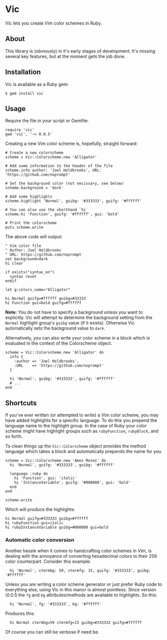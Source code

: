 # Vic

Vic lets you create Vim color schemes in Ruby.

## About

This library is (obviously) in it's early stages of development. It's missing
several key features, but at the moment gets the job done.

## Installation

Vic is available as a Ruby gem:

    $ gem install vic

## Usage

Require the file in your script or Gemfile:

    require 'vic'
    gem 'vic', '~> 0.0.5'

Creating a new Vim color scheme is, hopefully, straight forward:

    # Create a new colorscheme
    scheme = Vic::Colorscheme.new 'Alligator'

    # Add some information to the header of the file
    scheme.info author: 'Joel Holdbrooks', URL: 'https://github.com/noprompt'

    # Set the background color (not necissary, see below)
    scheme.background = 'dark'

    # Add some highlights
    scheme.highlight 'Normal', guibg: '#333333', guifg: '#ffffff'

    # You can also use the shorthand `hi`
    scheme.hi 'Function', guifg: '#ffffff', gui: 'bold'

    # Print the colorscheme
    puts scheme.write

The above code will output:

    " Vim color file
    " Author: Joel Holdbrooks
    " URL: https://github.com/noprompt
    set background=dark
    hi clear

    if exists("syntax_on")
      syntax reset
    endif

    let g:colors_name="Alligator"

    hi Normal guifg=#ffffff guibg=#33333
    hi Function gui=bold guifg=#ffffff

**Note:** You do not have to specify a background unless you want to
explicitly. Vic will attempt to determine the background setting from the
`Normal` highlight group's `guibg` value (if it exists). Otherwise Vic
automatically sets the background value to `dark`.

Alternatively, you can also write your color scheme in a block which is
evaluated in the context of the Colorscheme object.

    scheme = Vic::Colorscheme.new 'Alligator' do
      info {
        :author => 'Joel Holdbrooks',
        :URL    => 'https://github.com/noprompt'
      }

      hi 'Normal', guibg: '#333333', guifg: '#ffffff'
      # ...
    end

## Shortcuts

If you've ever written (or attempted to write) a Vim color scheme, you may have
added highlights for a specific language. To do this you prepend the language
name to the highlight group. In the case of Ruby your color scheme might have
highlight groups such as `rubyFunction`, `rubyBlock`, and so forth.

To clean things up the `Vic::Colorscheme` object provides the method language
which takes a block and automatically prepends the name for you.

    scheme = Vic::Colorscheme.new 'Amos Moses' do
      hi 'Normal', guifg: '#333333', guibg: '#ffffff'

      language :ruby do
        hi 'Function', gui: 'italic'
        hi 'InstanceVariable', guifg: '#000000', gui: 'bold'
      end
    end

    scheme.write

Which will produce the highlights:

    hi Normal guifg=#333333 guibg=#ffffff
    hi rubyFunction gui=italic
    hi rubyInstanceVariable guibg=#000000 gui=bold

### Automatic color conversion

Another hassle when it comes to handcrafting color schemes in Vim, is dealing
with the annoyance of converting hexadecimal colors to their 256 color
counterpart. Consider this example:

      hi 'Normal', ctermbg: 59, ctermfg: 15, guifg: '#333333', guibg: '#ffffff'

Unless you are writing a color scheme generator or just prefer Ruby code to
everything else, using Vic in this manor is almost pointless. Since version
\0.0.5 the `fg` and `bg` attributes/methods are available to highlights. So
this:

      hi 'Normal', fg: '#333333', bg: '#ffffff'

Produces this:

      hi Normal ctermbg=59 ctermfg=15 guibg=#333333 guifg=#ffffff

Of course you can still be verbose if need be.
